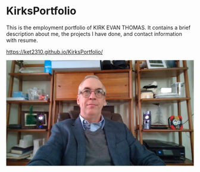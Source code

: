 # KirksPortfolio

This is the employment portfolio of KIRK EVAN THOMAS. It contains a brief description about me, the projects I have done, and contact information with resume.

https://ket2310.github.io/KirksPortfolio/



![My Portfolio](assets/images/KirkEThomas.jpg)

